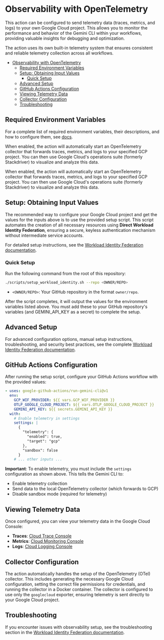 # Observability with OpenTelemetry

This action can be configured to send telemetry data (traces, metrics, and logs) to your own Google Cloud project. This allows you to monitor the performance and behavior of the Gemini CLI within your workflows, providing valuable insights for debugging and optimization.

The action uses its own built-in telemetry system that ensures consistent and reliable telemetry collection across all workflows.

- [Observability with OpenTelemetry](#observability-with-opentelemetry)
  - [Required Environment Variables](#required-environment-variables)
  - [Setup: Obtaining Input Values](#setup-obtaining-input-values)
    - [Quick Setup](#quick-setup)
  - [Advanced Setup](#advanced-setup)
  - [GitHub Actions Configuration](#github-actions-configuration)
  - [Viewing Telemetry Data](#viewing-telemetry-data)
  - [Collector Configuration](#collector-configuration)
  - [Troubleshooting](#troubleshooting)


## Required Environment Variables

For a complete list of required environment variables, their descriptions, and how to configure them, see [docs](../README.md#environment-variables).

When enabled, the action will automatically start an OpenTelemetry collector that forwards traces, metrics, and logs to your specified GCP project. You can then use Google Cloud's operations suite (formerly Stackdriver) to visualize and analyze this data.

When enabled, the action will automatically start an OpenTelemetry collector that forwards traces, metrics, and logs to your specified GCP project. You can then use Google Cloud's operations suite (formerly Stackdriver) to visualize and analyze this data.

## Setup: Obtaining Input Values

The recommended way to configure your Google Cloud project and get the values for the inputs above is to use the provided setup script. This script automates the creation of all necessary resources using **Direct Workload Identity Federation**, ensuring a secure, keyless authentication mechanism without intermediate service accounts.

For detailed setup instructions, see the [Workload Identity Federation documentation](./workload-identity.md).

### Quick Setup

Run the following command from the root of this repository:

```bash
./scripts/setup_workload_identity.sh --repo <OWNER/REPO>
```

-   `<OWNER/REPO>`: Your GitHub repository in the format `owner/repo`.

After the script completes, it will output the values for the environment variables listed above. You must add these to your GitHub repository's variables (and GEMINI_API_KEY as a secret) to complete the setup.

## Advanced Setup

For advanced configuration options, manual setup instructions, troubleshooting, and security best practices, see the complete [Workload Identity Federation documentation](./workload-identity.md).

## GitHub Actions Configuration

After running the setup script, configure your GitHub Actions workflow with the provided values:

```yaml
- uses: google-github-actions/run-gemini-cli@v1
  env:
    GCP_WIF_PROVIDER: ${{ vars.GCP_WIF_PROVIDER }}
    OTLP_GOOGLE_CLOUD_PROJECT: ${{ vars.OTLP_GOOGLE_CLOUD_PROJECT }}
    GEMINI_API_KEY: ${{ secrets.GEMINI_API_KEY }}
  with:
    # Enable telemetry in settings
    settings: |
      {
        "telemetry": {
          "enabled": true,
          "target": "gcp"
        },
        "sandbox": false
      }
    # ... other inputs ...
```

**Important**: To enable telemetry, you must include the `settings` configuration as shown above. This tells the Gemini CLI to:
- Enable telemetry collection
- Send data to the local OpenTelemetry collector (which forwards to GCP)
- Disable sandbox mode (required for telemetry)

## Viewing Telemetry Data

Once configured, you can view your telemetry data in the Google Cloud Console:

- **Traces**: [Cloud Trace Console](https://console.cloud.google.com/traces)
- **Metrics**: [Cloud Monitoring Console](https://console.cloud.google.com/monitoring)
- **Logs**: [Cloud Logging Console](https://console.cloud.google.com/logs)

## Collector Configuration

The action automatically handles the setup of the OpenTelemetry (OTel) collector. 
This includes generating the necessary Google Cloud configuration, setting the correct
file permissions for credentials, and running the collector in a Docker container. The
collector is configured to use only the `googlecloud` exporter, ensuring telemetry
is sent directly to your Google Cloud project. 

## Troubleshooting

If you encounter issues with observability setup, see the troubleshooting section in the [Workload Identity Federation documentation](./workload-identity.md#troubleshooting).
